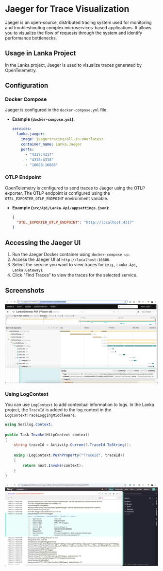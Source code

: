 # Jaeger for Trace Visualization

Jaeger is an open-source, distributed tracing system used for monitoring and troubleshooting complex microservices-based applications. It allows you to visualize the flow of requests through the system and identify performance bottlenecks.

## Usage in Lanka Project

In the Lanka project, Jaeger is used to visualize traces generated by OpenTelemetry.

## Configuration

### Docker Compose

Jaeger is configured in the `docker-compose.yml` file.

*   **Example (`docker-compose.yml`):**

    ```yaml
    services:
      lanka.jaeger:
        image: jaegertracing/all-in-one:latest
        container_name: Lanka.Jaeger
        ports:
          - "4317:4317"
          - "4318:4318"
          - "16686:16686"
    ```

### OTLP Endpoint

OpenTelemetry is configured to send traces to Jaeger using the OTLP exporter. The OTLP endpoint is configured using the `OTEL_EXPORTER_OTLP_ENDPOINT` environment variable.

* **Example (`src/Api/Lanka.Api/appsettings.json`):**

    ```json
    {
      "OTEL_EXPORTER_OTLP_ENDPOINT": "http://localhost:4317"
    }
    ```

## Accessing the Jaeger UI

1. Run the Jaeger Docker container using `docker-compose up`.
2. Access the Jaeger UI at `http://localhost:16686`.
3. Select the service you want to view traces for (e.g., `Lanka.Api`, `Lanka.Gateway`).
4. Click "Find Traces" to view the traces for the selected service.

## Screenshots

![Jaeger UI - Trace List](/docs/images/jaeger-request-traces.jpg)

### Using LogContext

You can use `LogContext` to add contextual information to logs. In the Lanka project, the `TraceId` is added to the log context in the `LogContextTraceLoggingMiddleware`.

```csharp
using Serilog.Context;

public Task Invoke(HttpContext context)
{
    string traceId = Activity.Current?.TraceId.ToString();

    using (LogContext.PushProperty("TraceId", traceId))
    {
        return next.Invoke(context);
    }
}
```

![Seq-TraceId](/docs/images/seq-trace-id.jpg)
